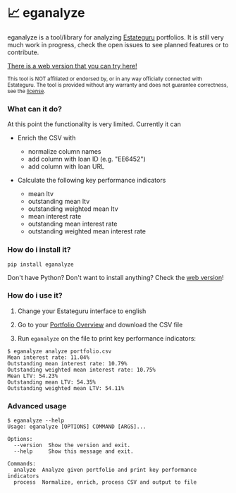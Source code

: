 # 📈 eganalyze

eganalyze is a tool/library for analyzing [Estateguru](https://estateguru.co/) portfolios. It is still very much work in progress, check the open issues to see planned features or to contribute. 

[There is a web version that you can try here!](https://eganalyze.herokuapp.com/) 

<sub>This tool is NOT affiliated or endorsed by, or in any way officially connected with Estateguru. The tool is provided without any warranty and does not guarantee correctness, see the [license](LICENSE).</sub>

### What can it do?

At this point the functionality is very limited. Currently it can

* Enrich the CSV with
    * normalize column names
    * add column with loan ID (e.g. "EE6452")
    * add column with loan URL

* Calculate the following key performance indicators
    * mean ltv
    * outstanding mean ltv
    * outstanding weighted mean ltv
    * mean interest rate
    * outstanding mean interest rate
    * outstanding weighted mean interest rate     

### How do i install it?

```
pip install eganalyze
```

Don't have Python? Don't want to install anything? Check the [web version](https://eganalyze.herokuapp.com/)!

### How do i use it?

1. Change your Estateguru interface to english

2. Go to your [Portfolio Overview](https://estateguru.co/portal/portfolio/details) and download the CSV file

3. Run `eganalyze` on the file to print key performance indicators:

```console
$ eganalyze analyze portfolio.csv
Mean interest rate: 11.04%
Outstanding mean interest rate: 10.79%
Outstanding weighted mean interest rate: 10.75%
Mean LTV: 54.23%
Outstanding mean LTV: 54.35%
Outstanding weighted mean LTV: 54.11%
```

### Advanced usage


```console
$ eganalyze --help
Usage: eganalyze [OPTIONS] COMMAND [ARGS]...

Options:
  --version  Show the version and exit.
  --help     Show this message and exit.

Commands:
  analyze  Analyze given portfolio and print key performance indicators
  process  Normalize, enrich, process CSV and output to file
```
